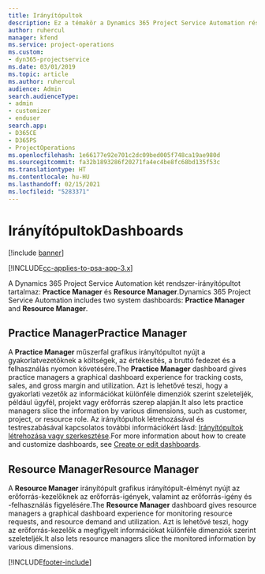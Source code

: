 ```yaml
---
title: Irányítópultok
description: Ez a témakör a Dynamics 365 Project Service Automation részét képező jelentéskészítő műszerfalakkal kapcsolatos információkat nyújt.
author: ruhercul
manager: kfend
ms.service: project-operations
ms.custom:
- dyn365-projectservice
ms.date: 03/01/2019
ms.topic: article
ms.author: ruhercul
audience: Admin
search.audienceType:
- admin
- customizer
- enduser
search.app:
- D365CE
- D365PS
- ProjectOperations
ms.openlocfilehash: 1e66177e92e701c2dc09bed005f748ca19ae980d
ms.sourcegitcommit: fa32b1893286f20271fa4ec4be8fc68bd135f53c
ms.translationtype: HT
ms.contentlocale: hu-HU
ms.lasthandoff: 02/15/2021
ms.locfileid: "5283371"
---
```

# <a name="dashboards"></a><span data-ttu-id="cdb2d-103">Irányítópultok</span><span class="sxs-lookup"><span data-stu-id="cdb2d-103">Dashboards</span></span>

[!include [banner](../includes/psa-now-project-operations.md)]

[!INCLUDE[cc-applies-to-psa-app-3.x](../includes/cc-applies-to-psa-app-3x.md)]

<span data-ttu-id="cdb2d-104">A Dynamics 365 Project Service Automation két rendszer-irányítópultot tartalmaz: **Practice Manager** és **Resource Manager**.</span><span class="sxs-lookup"><span data-stu-id="cdb2d-104">Dynamics 365 Project Service Automation includes two system dashboards: **Practice Manager** and **Resource Manager**.</span></span>

## <a name="practice-manager"></a><span data-ttu-id="cdb2d-105">Practice Manager</span><span class="sxs-lookup"><span data-stu-id="cdb2d-105">Practice Manager</span></span> 

<span data-ttu-id="cdb2d-106">A **Practice Manager** műszerfal grafikus irányítópultot nyújt a gyakorlatvezetőknek a költségek, az értékesítés, a bruttó fedezet és a felhasználás nyomon követésére.</span><span class="sxs-lookup"><span data-stu-id="cdb2d-106">The **Practice Manager** dashboard gives practice managers a graphical dashboard experience for tracking costs, sales, and gross margin and utilization.</span></span> <span data-ttu-id="cdb2d-107">Azt is lehetővé teszi, hogy a gyakorlati vezetők az információkat különféle dimenziók szerint szeleteljék, például ügyfél, projekt vagy erőforrás szerep alapján.</span><span class="sxs-lookup"><span data-stu-id="cdb2d-107">It also lets practice managers slice the information by various dimensions, such as customer, project, or resource role.</span></span> <span data-ttu-id="cdb2d-108">Az irányítópultok létrehozásával és testreszabásával kapcsolatos további információkért lásd: [Irányítópultok létrehozása vagy szerkesztése](https://docs.microsoft.com/dynamics365/customerengagement/on-premises/customize/create-edit-dashboards).</span><span class="sxs-lookup"><span data-stu-id="cdb2d-108">For more information about how to create and customize dashboards, see [Create or edit dashboards](https://docs.microsoft.com/dynamics365/customerengagement/on-premises/customize/create-edit-dashboards).</span></span>

## <a name="resource-manager"></a><span data-ttu-id="cdb2d-109">Resource Manager</span><span class="sxs-lookup"><span data-stu-id="cdb2d-109">Resource Manager</span></span> 

<span data-ttu-id="cdb2d-110">A **Resource Manager** irányítópult grafikus irányítópult-élményt nyújt az erőforrás-kezelőknek az erőforrás-igények, valamint az erőforrás-igény és -felhasználás figyelésére.</span><span class="sxs-lookup"><span data-stu-id="cdb2d-110">The **Resource Manager** dashboard gives resource managers a graphical dashboard experience for monitoring resource requests, and resource demand and utilization.</span></span> <span data-ttu-id="cdb2d-111">Azt is lehetővé teszi, hogy az erőforrás-kezelők a megfigyelt információkat különféle dimenziók szerint szeleteljék.</span><span class="sxs-lookup"><span data-stu-id="cdb2d-111">It also lets resource managers slice the monitored information by various dimensions.</span></span>


[!INCLUDE[footer-include](../includes/footer-banner.md)]